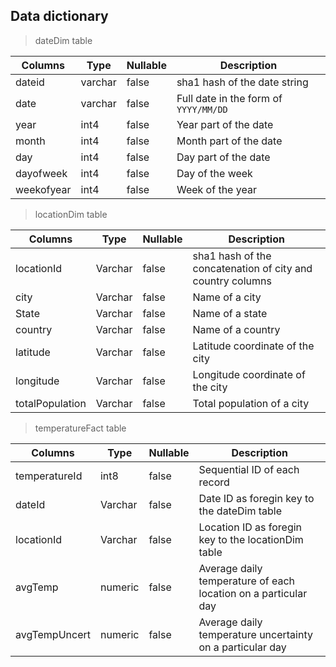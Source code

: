 ## Data dictionary

> dateDim table

|Columns|Type|Nullable|Description|
|-------|----|--------|------|
|dateid|varchar|false|sha1 hash of the date string|
|date|varchar|false|Full date in the form of `YYYY/MM/DD`|
|year|int4|false|Year part of the date|
|month|int4|false|Month part of the date|
|day|int4|false|Day part of the date|
|dayofweek|int4|false|Day of the week|
|weekofyear|int4|false|Week of the year|

> locationDim table

|Columns|Type|Nullable|Description|
|-------|----|--------|------|
|locationId|Varchar|false|sha1 hash of the concatenation of city and country columns|
|city|Varchar|false|Name of a city|
|State|Varchar|false|Name of a state|
|country|Varchar|false|Name of a country|
|latitude|Varchar|false|Latitude coordinate of the city|
|longitude|Varchar|false|Longitude coordinate of the city|
|totalPopulation|Varchar|false|Total population of a city|

> temperatureFact table

|Columns|Type|Nullable|Description|
|-------|----|--------|------|
|temperatureId|int8|false|Sequential ID of each record|
|dateId|Varchar|false|Date ID as foregin key to the dateDim table
|locationId|Varchar|false|Location ID as foregin key to the locationDim table|
|avgTemp|numeric|false|Average daily temperature of each location on a particular day|
|avgTempUncert|numeric|false|Average daily temperature uncertainty on a particular day|